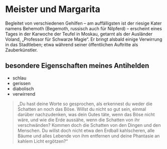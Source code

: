 # Meister und Margarita
Begleitet von verschiedenen Gehilfen – am auffälligsten ist der riesige Kater namens Behemoth (Begemoth, russisch auch für Nilpferd) – erscheint eines Tages in der Karwoche der Teufel in Moskau, getarnt als der Ausländer Voland, „Professor für Schwarze Magie“. Er bringt alsbald einige Verwirrung in das Stadtleben; etwa während seiner öffentlichen Auftritte als Zauberkünstler.
## besondere Eigenschaften meines Antihelden
* schlau
* gerissen
* diabolisch
* verwirrend
> „Du hast deine Worte so gesprochen, als erkennest du weder die Schatten an noch das Böse. Willst du nicht so gut sein, einmal darüber nachzudenken, was dein Gutes täte, wenn das Böse nicht wäre, und wie die Erde aussähe, wenn die Schatten von ihr verschwänden? Kommen doch die Schatten von den Dingen und den Menschen. Du willst doch nicht etwa den Erdball kahlscheren, alle Bäume und alles Lebende von ihm entfernen und deine Phantasie an kahlem Licht ergötzen?“
